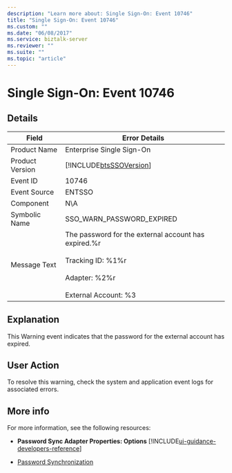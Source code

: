 ```yaml
---
description: "Learn more about: Single Sign-On: Event 10746"
title: "Single Sign-On: Event 10746"
ms.custom: ""
ms.date: "06/08/2017"
ms.service: biztalk-server
ms.reviewer: ""
ms.suite: ""
ms.topic: "article"
---
```

# Single Sign-On: Event 10746
## Details  

| Field | Error Details |
|-----------------|-----------------------------------------------------------------------------------------------------------------------------------------------|
|  Product Name   |                                                           Enterprise Single Sign-On                                                           |
| Product Version |                                          [!INCLUDE[btsSSOVersion](../includes/btsssoversion-md.md)]                                           |
|    Event ID     |                                                                     10746                                                                     |
|  Event Source   |                                                                    ENTSSO                                                                     |
|    Component    |                                                                      N\A                                                                      |
|  Symbolic Name  |                                                           SSO_WARN_PASSWORD_EXPIRED                                                           |
|  Message Text   | The password for the external account has expired.%r<br /><br /> Tracking ID: %1%r<br /><br /> Adapter: %2%r<br /><br /> External Account: %3 |

## Explanation  
 This Warning event indicates that the password for the external account has expired.  

## User Action  
 To resolve this warning, check the system and application event logs for associated errors.    

## More info
For more information, see the following resources:  

- **Password Sync Adapter Properties: Options** [!INCLUDE[ui-guidance-developers-reference](../includes/ui-guidance-developers-reference.md)]  

- [Password Synchronization](../core/password-synchronization2.md)
